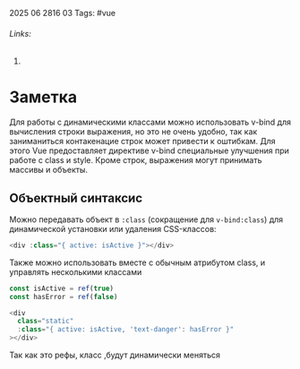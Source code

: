 2025 06 2816 03
Tags: #vue 
###### Links: 
1) 
# Заметка
Для работы с динамическими классами можно использовать v-bind для вычисления строки выражения, но это не очень удобно, так как заниманиться контакенацие строк может привести к оштибкам. Для этого Vue предоставляет директиве v-bind специальные улучшения при работе с class и style. Кроме строк, выражения могут принимать массивы и объекты.

## Объектный синтаксис
Можно передавать объект в `:class` (сокращение для `v-bind:class`) для динамической установки или удаления CSS-классов:
```js
<div :class="{ active: isActive }"></div>
```
Также можно использовать вместе с обычным атрибутом class, и управлять несколькими классами
```js
const isActive = ref(true)
const hasError = ref(false)

<div
  class="static"
  :class="{ active: isActive, 'text-danger': hasError }"
></div>
```
Так как это рефы, класс ,будут динамически меняться